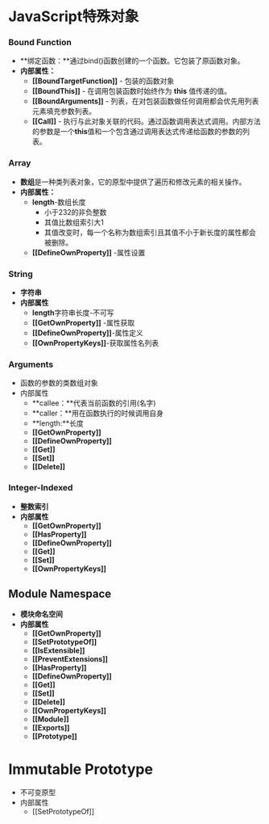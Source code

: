 # JavaScript特殊对象

 

### Bound Function

* **绑定函数：**通过bind()函数创建的一个函数。它包装了原函数对象。
* **内部属性：**
  * **[[BoundTargetFunction]]** - 包装的函数对象
  * **[[BoundThis]]** - 在调用包装函数时始终作为 **this** 值传递的值。
  * **[[BoundArguments]]** - 列表，在对包装函数做任何调用都会优先用列表元素填充参数列表。
  * **[[Call]]** - 执行与此对象关联的代码。通过函数调用表达式调用。内部方法的参数是一个**this**值和一个包含通过调用表达式传递给函数的参数的列表。

### Array

* **数组**是一种类列表对象，它的原型中提供了遍历和修改元素的相关操作。
* **内部属性：**
  * **length**-数组长度
    * 小于232的非负整数
    * 其值比数组索引大1
    * 其值改变时，每一个名称为数组索引且其值不小于新长度的属性都会被删除。
  * **[[DefineOwnProperty]]** -属性设置

### String

* **字符串**
* **内部属性**
  * **length**字符串长度-不可写
  * **[[GetOwnProperty]]** -属性获取
  * **[[DefineOwnProperty]]**-属性定义
  * **[[OwnPropertyKeys]]**-获取属性名列表

### Arguments

* 函数的参数的类数组对象
* 内部属性
  * **callee：**代表当前函数的引用(名字)
  * **caller：**用在函数执行的时候调用自身
  * **length:**长度
  * **[[GetOwnProperty]]**
  * **[[DefineOwnProperty]]** 
  * **[[Get]]** 
  * **[[Set]]**
  * **[[Delete]]** 

### Integer-Indexed

* **整数索引**
* **内部属性**
  * **[[GetOwnProperty]]**
  * **[[HasProperty]]**
  * **[[DefineOwnProperty]]**
  * **[[Get]]**
  * **[[Set]]** 
  * **[[OwnPropertyKeys]]**

## Module Namespace 

* **模块命名空间**
* **内部属性**
  * **[[GetOwnProperty]]**
  * **[[SetPrototypeOf]]**
  * **[[IsExtensible]]**
  * **[[PreventExtensions]]**
  * **[[HasProperty]]**
  * **[[DefineOwnProperty]]**
  * **[[Get]]**
  * **[[Set]]** 
  * **[[Delete]]** 
  * **[[OwnPropertyKeys]]**
  * **[[Module]]**
  * **[[Exports]]**
  * **[[Prototype]]** 

# Immutable Prototype 

* 不可变原型
* 内部属性
  * [[SetPrototypeOf]]